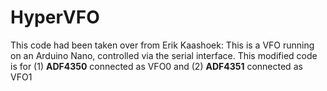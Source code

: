 # HyperVFO
This code had been taken over from Erik Kaashoek:
This is a VFO running on an Arduino Nano, controlled via the serial interface.
This modified code is for (1) **ADF4350** connected as VFO0 and (2) **ADF4351** connected as VFO1
